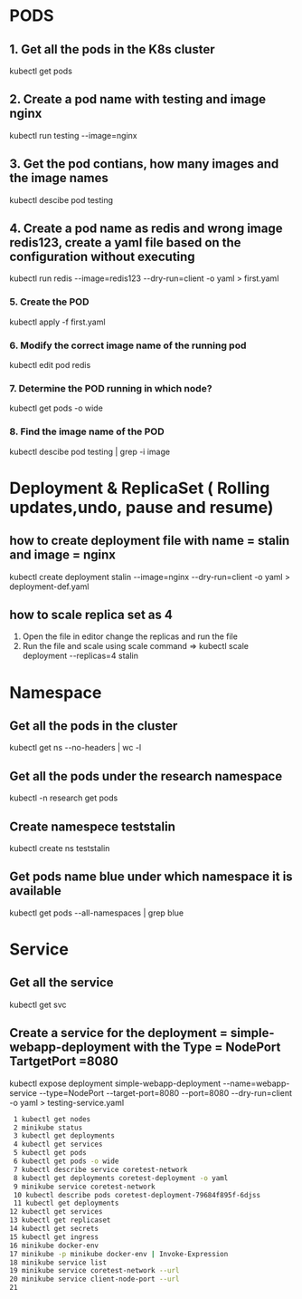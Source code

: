   # PODS

  ## 1. Get all the pods in the K8s cluster
  kubectl get pods
  ## 2. Create a pod name with testing and image nginx
  kubectl run testing --image=nginx
  ## 3. Get the pod contians, how many images and the image names
  kubectl descibe pod testing
  ## 4. Create a pod name as redis and wrong image redis123, create a yaml file based on the configuration without executing
  kubectl run redis --image=redis123 --dry-run=client -o yaml > first.yaml
  ### 5. Create the POD
  kubectl apply -f first.yaml
  ### 6. Modify the correct image name of the running pod
  kubectl edit pod redis
  ### 7. Determine the POD running in which node?
  kubectl get pods -o wide
  ### 8. Find the image name of the POD
  kubectl descibe pod testing | grep -i image  

  # Deployment & ReplicaSet ( Rolling updates,undo, pause and resume)
  ## how to create deployment file with name = stalin and image = nginx
  kubectl create deployment stalin --image=nginx --dry-run=client -o yaml > deployment-def.yaml
  ## how to scale replica set as 4
  1. Open the file in editor change the replicas and run the file 
  2. Run the file and scale using scale command => kubectl scale deployment --replicas=4 stalin
  
  # Namespace
  ## Get all the pods in the cluster
  kubectl get ns --no-headers | wc -l
  ## Get all the pods under the research namespace
  kubectl -n research get pods
  ## Create namespece teststalin
  kubectl create ns teststalin
  ## Get pods name blue under which namespace it is available
   kubectl get pods --all-namespaces | grep blue
  
  
  # Service
  
  ## Get all the service
  kubectl get svc
  ## Create a service for the deployment = simple-webapp-deployment with the Type = NodePort TartgetPort =8080 
  kubectl expose deployment simple-webapp-deployment --name=webapp-service --type=NodePort --target-port=8080 --port=8080 --dry-run=client -o yaml > testing-service.yaml
  ```bash
   1 kubectl get nodes
   2 minikube status
   3 kubectl get deployments
   4 kubectl get services
   5 kubectl get pods
   6 kubectl get pods -o wide
   7 kubectl describe service coretest-network
   8 kubectl get deployments coretest-deployment -o yaml
   9 minikube service coretest-network
   10 kubectl describe pods coretest-deployment-79684f895f-6djss
   11 kubectl get deployments
  12 kubectl get services
  13 kubectl get replicaset
  14 kubectl get secrets
  15 kubectl get ingress
  16 minikube docker-env
  17 minikube -p minikube docker-env | Invoke-Expression
  18 minikube service list
  19 minikube service coretest-network --url
  20 minikube service client-node-port --url
  21 
  ```
